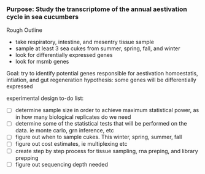 ### Purpose: Study the transcriptome of the annual aestivation cycle in sea cucumbers

Rough Outline 
* take respiratory, intestine, and mesentry tissue sample 
* sample at least 3 sea cukes from summer, spring, fall, and winter
* look for differentially expressed genes
* look for msmb genes 

Goal: try to identify potential genes responsible for aestivation homoestatis, intiation, and gut regeneration
hypothesis: some genes will be differentially expressed

experimental design to-do list:
-[ ] determine sample size in order to achieve maximum statistical power, as in how many biological replicates do we need
-[ ] determine some of the statistical tests that will be performed on the data. ie monte carlo, grn inference, etc
-[ ] figure out when to sample cukes. This winter, spring, summer, fall
-[ ] figure out cost estimates, ie multiplexing etc
-[ ] create step by step process for tissue sampling, rna preping, and library prepping
-[ ] figure out sequencing depth needed 
